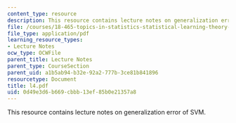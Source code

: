 ```yaml
---
content_type: resource
description: This resource contains lecture notes on generalization error of SVM.
file: /courses/18-465-topics-in-statistics-statistical-learning-theory-spring-2007/0d49e3d6b669cbbb13ef85b0e21357a8_l4.pdf
file_type: application/pdf
learning_resource_types:
- Lecture Notes
ocw_type: OCWFile
parent_title: Lecture Notes
parent_type: CourseSection
parent_uid: a1b5ab94-b32e-92a2-777b-3ce81b841896
resourcetype: Document
title: l4.pdf
uid: 0d49e3d6-b669-cbbb-13ef-85b0e21357a8
---
```

This resource contains lecture notes on generalization error of SVM.

